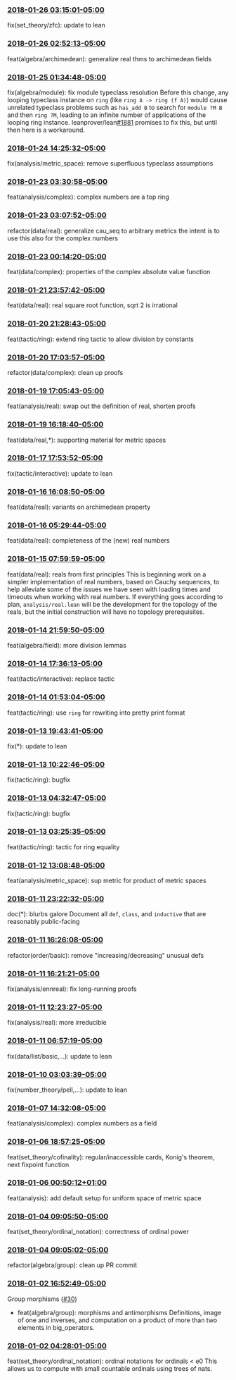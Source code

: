 ### [2018-01-26 03:15:01-05:00](https://github.com/leanprover-community/mathlib/commit/edd62de)
fix(set_theory/zfc): update to lean

### [2018-01-26 02:52:13-05:00](https://github.com/leanprover-community/mathlib/commit/f46d32b)
feat(algebra/archimedean): generalize real thms to archimedean fields

### [2018-01-25 01:34:48-05:00](https://github.com/leanprover-community/mathlib/commit/0e42187)
fix(algebra/module): fix module typeclass resolution
Before this change, any looping typeclass instance on `ring` (like `ring A -> ring (f A)`) would cause unrelated typeclass problems such as `has_add B` to search for `module ?M B` and then `ring ?M`, leading to an infinite number of applications of the looping ring instance. leanprover/lean[#1881](https://github.com/leanprover-community/mathlib/pull/1881) promises to fix this, but until then here is a workaround.

### [2018-01-24 14:25:32-05:00](https://github.com/leanprover-community/mathlib/commit/7fba1af)
fix(analysis/metric_space): remove superfluous typeclass assumptions

### [2018-01-23 03:30:58-05:00](https://github.com/leanprover-community/mathlib/commit/acb9093)
feat(analysis/complex): complex numbers are a top ring

### [2018-01-23 03:07:52-05:00](https://github.com/leanprover-community/mathlib/commit/65c5cb9)
refactor(data/real): generalize cau_seq to arbitrary metrics
the intent is to use this also for the complex numbers

### [2018-01-23 00:14:20-05:00](https://github.com/leanprover-community/mathlib/commit/5fe8fbf)
feat(data/complex): properties of the complex absolute value function

### [2018-01-21 23:57:42-05:00](https://github.com/leanprover-community/mathlib/commit/5a65212)
feat(data/real): real square root function, sqrt 2 is irrational

### [2018-01-20 21:28:43-05:00](https://github.com/leanprover-community/mathlib/commit/ffafdc6)
feat(tactic/ring): extend ring tactic to allow division by constants

### [2018-01-20 17:03:57-05:00](https://github.com/leanprover-community/mathlib/commit/bcbf0d5)
refactor(data/complex): clean up proofs

### [2018-01-19 17:05:43-05:00](https://github.com/leanprover-community/mathlib/commit/baa4b09)
feat(analysis/real): swap out the definition of real, shorten proofs

### [2018-01-19 16:18:40-05:00](https://github.com/leanprover-community/mathlib/commit/bb1a9f2)
feat(data/real,*): supporting material for metric spaces

### [2018-01-17 17:53:52-05:00](https://github.com/leanprover-community/mathlib/commit/0ac694c)
fix(tactic/interactive): update to lean

### [2018-01-16 16:08:50-05:00](https://github.com/leanprover-community/mathlib/commit/e11da6e)
feat(data/real): variants on archimedean property

### [2018-01-16 05:29:44-05:00](https://github.com/leanprover-community/mathlib/commit/d84dfb1)
feat(data/real): completeness of the (new) real numbers

### [2018-01-15 07:59:59-05:00](https://github.com/leanprover-community/mathlib/commit/04cac95)
feat(data/real): reals from first principles
This is beginning work on a simpler implementation of real numbers, based on Cauchy sequences, to help alleviate some of the issues we have seen with loading times and timeouts when working with real numbers. If everything goes according to plan, `analysis/real.lean` will be the development for the topology of the reals, but the initial construction will have no topology prerequisites.

### [2018-01-14 21:59:50-05:00](https://github.com/leanprover-community/mathlib/commit/65db966)
feat(algebra/field): more division lemmas

### [2018-01-14 17:36:13-05:00](https://github.com/leanprover-community/mathlib/commit/0d6d12a)
feat(tactic/interactive): replace tactic

### [2018-01-14 01:53:04-05:00](https://github.com/leanprover-community/mathlib/commit/edde6f5)
feat(tactic/ring): use `ring` for rewriting into pretty print format

### [2018-01-13 19:43:41-05:00](https://github.com/leanprover-community/mathlib/commit/c75b072)
fix(*): update to lean

### [2018-01-13 10:22:46-05:00](https://github.com/leanprover-community/mathlib/commit/df7175f)
fix(tactic/ring): bugfix

### [2018-01-13 04:32:47-05:00](https://github.com/leanprover-community/mathlib/commit/341fd51)
fix(tactic/ring): bugfix

### [2018-01-13 03:25:35-05:00](https://github.com/leanprover-community/mathlib/commit/2e2d89b)
feat(tactic/ring): tactic for ring equality

### [2018-01-12 13:08:48-05:00](https://github.com/leanprover-community/mathlib/commit/c39b43f)
feat(analysis/metric_space): sup metric for product of metric spaces

### [2018-01-11 23:22:32-05:00](https://github.com/leanprover-community/mathlib/commit/1dddcf6)
doc(*): blurbs galore
Document all `def`, `class`, and `inductive` that are reasonably public-facing

### [2018-01-11 16:26:08-05:00](https://github.com/leanprover-community/mathlib/commit/2ffd72c)
refactor(order/basic): remove "increasing/decreasing" unusual defs

### [2018-01-11 16:21:21-05:00](https://github.com/leanprover-community/mathlib/commit/09e0899)
fix(analysis/ennreal): fix long-running proofs

### [2018-01-11 12:23:27-05:00](https://github.com/leanprover-community/mathlib/commit/7fd7ea8)
fix(analysis/real): more irreducible

### [2018-01-11 06:57:19-05:00](https://github.com/leanprover-community/mathlib/commit/27920e9)
fix(data/list/basic,...): update to lean

### [2018-01-10 03:03:39-05:00](https://github.com/leanprover-community/mathlib/commit/dc28573)
fix(number_theory/pell,...): update to lean

### [2018-01-07 14:32:08-05:00](https://github.com/leanprover-community/mathlib/commit/5ff51dc)
feat(analysis/complex): complex numbers as a field

### [2018-01-06 18:57:25-05:00](https://github.com/leanprover-community/mathlib/commit/182c303)
feat(set_theory/cofinality): regular/inaccessible cards, Konig's theorem, next fixpoint function

### [2018-01-06 00:50:12+01:00](https://github.com/leanprover-community/mathlib/commit/4f7835e)
feat(analysis): add default setup for uniform space of metric space

### [2018-01-04 09:05:50-05:00](https://github.com/leanprover-community/mathlib/commit/0b7b912)
feat(set_theory/ordinal_notation): correctness of ordinal power

### [2018-01-04 09:05:02-05:00](https://github.com/leanprover-community/mathlib/commit/3f2435e)
refactor(algebra/group): clean up PR commit

### [2018-01-02 16:52:49-05:00](https://github.com/leanprover-community/mathlib/commit/12bd22b)
Group morphisms ([#30](https://github.com/leanprover-community/mathlib/pull/30))
* feat(algebra/group): morphisms and antimorphisms
Definitions, image of one and inverses,
and computation on a product of more than two elements in big_operators.

### [2018-01-02 04:28:01-05:00](https://github.com/leanprover-community/mathlib/commit/37c3120)
feat(set_theory/ordinal_notation): ordinal notations for ordinals < e0
This allows us to compute with small countable ordinals using trees of nats.